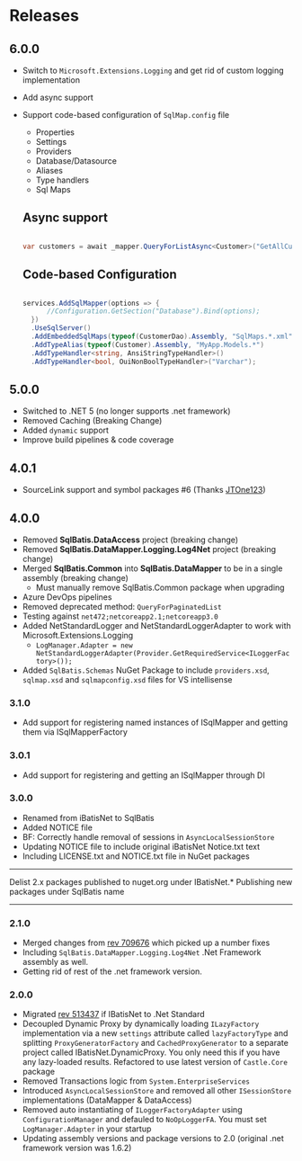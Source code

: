 # Releases

## 6.0.0 
* Switch to `Microsoft.Extensions.Logging` and get rid of custom logging implementation
* Add async support
* Support code-based configuration of `SqlMap.config` file
  * Properties
  * Settings
  * Providers
  * Database/Datasource
  * Aliases
  * Type handlers
  * Sql Maps

  ## Async support
  ```csharp

  var customers = await _mapper.QueryForListAsync<Customer>("GetAllCustomers", null);

  ```

  ## Code-based Configuration
  ```csharp

  services.AddSqlMapper(options => {
		//Configuration.GetSection("Database").Bind(options);
	})
	.UseSqlServer()
	.AddEmbeddedSqlMaps(typeof(CustomerDao).Assembly, "SqlMaps.*.xml")
	.AddTypeAlias(typeof(Customer).Assembly, "MyApp.Models.*")
	.AddTypeHandler<string, AnsiStringTypeHandler>()
	.AddTypeHandler<bool, OuiNonBoolTypeHandler>("Varchar");

  ```



## 5.0.0
* Switched to .NET 5 (no longer supports .net framework)
* Removed Caching (Breaking Change)
* Added `dynamic` support
* Improve build pipelines & code coverage

## 4.0.1
* SourceLink support and symbol packages  #6 (Thanks [JTOne123](https://github.com/JTOne123))

## 4.0.0
* Removed **SqlBatis.DataAccess** project (breaking change)
* Removed **SqlBatis.DataMapper.Logging.Log4Net** project (breaking change)
* Merged **SqlBatis.Common** into **SqlBatis.DataMapper** to be in a single assembly (breaking change)
  - Must manually remove SqlBatis.Common package when upgrading 
* Azure DevOps pipelines
* Removed deprecated method: `QueryForPaginatedList`
* Testing against `net472;netcoreapp2.1;netcoreapp3.0`
* Added NetStandardLogger and NetStandardLoggerAdapter to work with Microsoft.Extensions.Logging
  - `LogManager.Adapter = new NetStandardLoggerAdapter(Provider.GetRequiredService<ILoggerFactory>());`
* Added `SqlBatis.Schemas` NuGet Package to include `providers.xsd`, `sqlmap.xsd` and `sqlmapconfig.xsd` files for VS intellisense


### 3.1.0
* Add support for registering named instances of ISqlMapper and getting them via ISqlMapperFactory

### 3.0.1
* Add support for registering and getting an ISqlMapper through DI


### 3.0.0
* Renamed from iBatisNet to SqlBatis
* Added NOTICE file
* BF: Correctly handle removal of sessions in `AsyncLocalSessionStore` 
* Updating NOTICE file to include original iBatisNet Notice.txt text
* Including LICENSE.txt and NOTICE.txt file in NuGet packages

___
Delist 2.x packages published to nuget.org under IBatisNet.*
Publishing new packages under SqlBatis name
___


### 2.1.0
* Merged changes from [rev 709676](http://archive.apache.org/dist/ibatis/source/ibatis.net/) which picked up a number fixes 
* Including `SqlBatis.DataMapper.Logging.Log4Net` .Net Framework assembly as well. 
* Getting rid of rest of the .net framework version.

### 2.0.0
* Migrated [rev 513437](http://archive.apache.org/dist/ibatis/source/ibatis.net/) if IBatisNet to .Net Standard
* Decoupled Dynamic Proxy by dynamically loading `ILazyFactory` implementation via a new `settings` 
attribute called `lazyFactoryType` and splitting `ProxyGeneratorFactory` and `CachedProxyGenerator` to
a separate project called IBatisNet.DynamicProxy. You only need this if you have any lazy-loaded results. Refactored to use latest version of `Castle.Core` package
* Removed Transactions logic from `System.EnterpriseServices`
* Introduced `AsyncLocalSessionStore` and removed all other `ISessionStore` implementations (DataMapper & DataAccess)
* Removed auto instantiating of `ILoggerFactoryAdapter` using `ConfigurationManager` and defauled to `NoOpLoggerFA`. You must set `LogManager.Adapter` in your startup
* Updating assembly versions and package versions to 2.0 (original .net framework version was 1.6.2)
